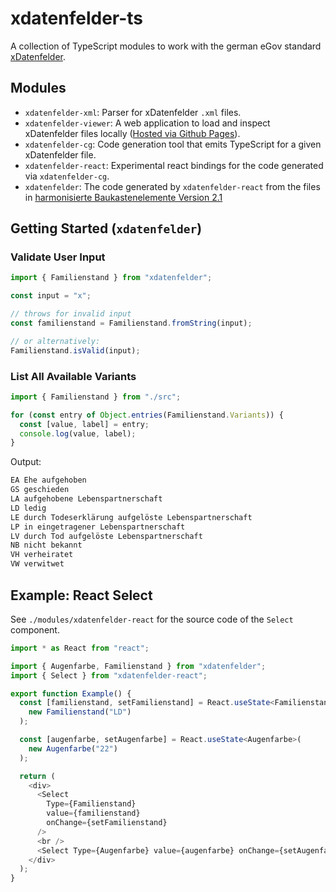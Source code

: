 # xdatenfelder-ts

A collection of TypeScript modules to work with the german eGov standard [xDatenfelder](https://www.xrepository.de/details/urn:xoev-de:fim:standard:xdatenfelder).

## Modules

- `xdatenfelder-xml`: Parser for xDatenfelder `.xml` files.
- `xdatenfelder-viewer`: A web application to load and inspect xDatenfelder files locally ([Hosted via Github Pages](https://flxbe.github.io/xdatenfelder-ts/)).
- `xdatenfelder-cg`: Code generation tool that emits TypeScript for a given xDatenfelder file.
- `xdatenfelder-react`: Experimental react bindings for the code generated via `xdatenfelder-cg`.
- `xdatenfelder`: The code generated by `xdatenfelder-react` from the files in [harmonisierte Baukastenelemente Version 2.1](https://fimportal.de/fim-haus)

## Getting Started (`xdatenfelder`)

### Validate User Input

```js
import { Familienstand } from "xdatenfelder";

const input = "x";

// throws for invalid input
const familienstand = Familienstand.fromString(input);

// or alternatively:
Familienstand.isValid(input);
```

### List All Available Variants

```js
import { Familienstand } from "./src";

for (const entry of Object.entries(Familienstand.Variants)) {
  const [value, label] = entry;
  console.log(value, label);
}
```

Output:

```bash
EA Ehe aufgehoben
GS geschieden
LA aufgehobene Lebenspartnerschaft
LD ledig
LE durch Todeserklärung aufgelöste Lebenspartnerschaft
LP in eingetragener Lebenspartnerschaft
LV durch Tod aufgelöste Lebenspartnerschaft
NB nicht bekannt
VH verheiratet
VW verwitwet
```

## Example: React Select

See `./modules/xdatenfelder-react` for the source code of the `Select` component.

```ts
import * as React from "react";

import { Augenfarbe, Familienstand } from "xdatenfelder";
import { Select } from "xdatenfelder-react";

export function Example() {
  const [familienstand, setFamilienstand] = React.useState<Familienstand>(
    new Familienstand("LD")
  );

  const [augenfarbe, setAugenfarbe] = React.useState<Augenfarbe>(
    new Augenfarbe("22")
  );

  return (
    <div>
      <Select
        Type={Familienstand}
        value={familienstand}
        onChange={setFamilienstand}
      />
      <br />
      <Select Type={Augenfarbe} value={augenfarbe} onChange={setAugenfarbe} />
    </div>
  );
}
```
